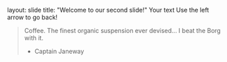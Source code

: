 layout: slide
title: "Welcome to our second slide!"
Your text
Use the left arrow to go back!
> Coffee. The finest organic suspension ever devised... I beat the Borg with it.
> - Captain Janeway
